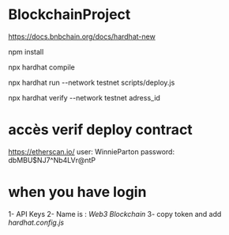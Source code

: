 # BlockchainProject
https://docs.bnbchain.org/docs/hardhat-new


npm install 

npx hardhat compile

npx hardhat run --network testnet scripts/deploy.js

npx hardhat  verify --network testnet adress_id

# accès verif deploy contract
https://etherscan.io/
user: WinnieParton
password: dbMBU$NJ7^Nb4LVr@ntP

# when you have login
1- API Keys
2- Name is : *Web3 Blockchain*
3- copy token and add *hardhat.config.js*



